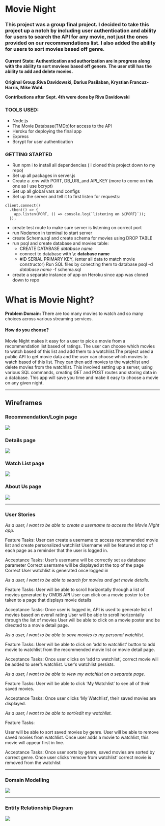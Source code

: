 # Movie Night
### This project was a group final project. I decided to take this project up a notch by including user authentication and ability for users to search the API for any movie, not just the ones provided on our recommendations list. I also added the ability for users to sort movies based off genre. 

#### Current State: Authentication and authorization are in progress along with the ability to sort moviees based off genere. The user still has the ability to add and delete movies. 

**Original Group:Riva Davidowski, Darius Pasilaban, Krystian Francuz-Harris, Mike Wohl.**

**Contributions after Sept. 4th were done by Riva Davidowski**

### TOOLS USED:
* Node.js
* The Movie Database(TMDb)for access to the API
* Heroku for deploying the final app
* Express
* Bcrypt for user authentication

### GETTING STARTED
* Run npm i to install all dependencies ( I cloned this project down to my repo)
* Set up all packages in server.js
* Create a .env with PORT, DB_URL,and API_KEY (more to come on this one as I use bcrypt)
* Set up all global vars and configs
* Set up the server and tell it to first listen for requests:
```
client.connect()
  .then(() => {
    app.listen(PORT, () => console.log(`listening on ${PORT}`));
  });
  ```
* create test route to make sure server is listening on correct port
* run Nodemon in terminal to start server
* create Schema.sql and create schema for movies using DROP TABLE
* run psql and create database and movies table:
  * CREATE DATABASE _database name_
  * connect to database with \c __database name__
  * #ID SERIAL PRIMARY KEY,
    (enter all data to match movie constructor)
  Run SQL files by conecting them to database psql -d _database name_ -f schema.sql
* create a separate instance of app on Heroku since app was cloned down to repo

# What is Movie Night?

**Problem Domain:** There are too many movies to watch and so many choices across various streaming services. 
#### How do you choose? 

Movie Night makes it easy for a user to pick a movie from a recommendation list based of ratings. The user can choose which movies to watch based of this list and add them to a watchlist.The project used a public API to get movie data and the user can choose which movies to watch based of this list. They can then add movies to the watchlist and delete movies from the watchlist. This involved setting up a server, using various SQL commands, creating GET and POST routes and storing data in a database. This app will save you time and make it easy to choose a movie on any given night.

---

## Wireframes

### Recommendation/Login page

<img src=images/WF1.png>


### Details page

<img src=images/WF2.png>


### Watch List page

<img src=images/WF3.png>


### About Us page

<img src=images/WF4.png>

---

### User Stories

*As a user, I want to be able to create a username to access the Movie Night app.*

Feature Tasks:
User can create a username to access recommended movie list and create personalized watchlist
Username will be featured at top of each page as a reminder that the user is logged in.

Acceptance Tasks:
User’s username will be correctly set as database parameter
Correct username will be displayed at the top of the page
Correct User watchlist is generated once logged in



*As a user, I want to be able to search for movies and get movie details.*

Feature Tasks:
User will be able to scroll horizontally through a list of movies generated by OMDB API
User can click on a movie poster to be taken to a page that displays movie details

Acceptance Tasks:
Once user is logged in, API is used to generate list of movies based on overall rating
User will be able to scroll horizontally through the list of movies
User will be able to click on a movie poster and be directed to a movie detail page. 



*As a user, I want to be able to save movies to my personal watchlist.*

Feature Tasks:
User will be able to click on ‘add to watchlist’ button to add movie to watchlist from the recommended movie list or movie detail page. 

Acceptance Tasks:
Once user clicks on ‘add to watchlist’, correct movie will be added to user’s watchlist.
User’s watchlist persists. 



*As a user, I want to be able to view my watchlist on a separate page.*

Feature Tasks:
User will be able to click ‘My Watchlist’ to see all of their saved movies.

Acceptance Tasks:
Once user clicks ‘My Watchlist’, their saved movies are displayed. 



*As a user, I want to be able to sort/edit my watchlist.*

Feature Tasks:

User will be able to sort saved movies by genre.
User will be able to remove saved movies from watchlist.
Once user adds a movie to watchlist, this movie will appear first in line.

Acceptance Tasks:
Once user sorts by genre, saved movies are sorted by correct genre.
Once user clicks ‘remove from watchlist’ correct movie is removed from the watchlist



---

### Domain Modelling

<img src="images/Domain Modelling.png">

---

### Entity Relationship Diagram 

<img src="images/Entity Relationship Diagram.png">
